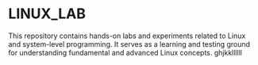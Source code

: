 # LINUX_LAB
This repository contains hands-on labs and experiments related to Linux and system-level programming. It serves as a learning and testing ground for understanding fundamental and advanced Linux concepts.
ghjkkllllll
